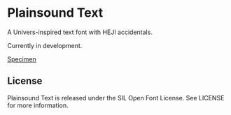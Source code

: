 # Plainsound Text
A Univers-inspired text font with HEJI accidentals.

Currently in development.

[Specimen](Testing/Specimen.png)

## License
Plainsound Text is released under the SIL Open Font License. See LICENSE for more information.
